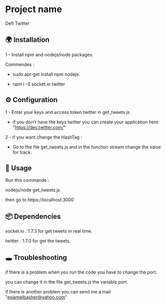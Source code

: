 # Project name

Defi Twitter

## 🌍 Installation

1 - Install npm and nodejs/node packages.

Commendes :  

- sudo apt-get install npm nodejs.

- npm i -S socket.io twitter

## ⚙ Configuration

1 - Enter your keys and access token twitter in get_tweets.js 
- if you don't have the keys twitter you can create your application here "https://dev.twitter.com/"

2 - if you want change the HashTag :

- Go to the file get_tweets.js and in the function stream change the value for track. 

## 👋 Usage

Run this commande : 

nodejs/node get_tweets.js

then go to https://localhost:3000

## 📦 Dependencies

socket.io : 1.7.3 for get tweets in real time.

twitter : 1.7.0 for get the tweets.

## 🕳 Troubleshooting

if there is a problem when you run the code you have to change the port.

you can change it in the file get_tweets.js the variable port.

if there is another problem you can send me a mail "eslamelbasher@yahoo.com"

